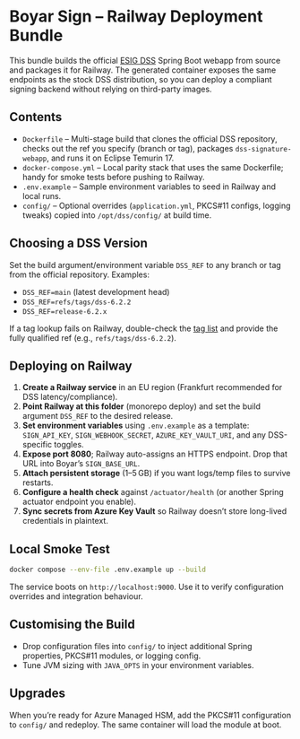 # Boyar Sign – Railway Deployment Bundle

This bundle builds the official [ESIG DSS](https://github.com/esig/dss) Spring Boot webapp from source and packages it for Railway. The generated container exposes the same endpoints as the stock DSS distribution, so you can deploy a compliant signing backend without relying on third-party images.

## Contents
- `Dockerfile` – Multi-stage build that clones the official DSS repository, checks out the ref you specify (branch or tag), packages `dss-signature-webapp`, and runs it on Eclipse Temurin 17.
- `docker-compose.yml` – Local parity stack that uses the same Dockerfile; handy for smoke tests before pushing to Railway.
- `.env.example` – Sample environment variables to seed in Railway and local runs.
- `config/` – Optional overrides (`application.yml`, PKCS#11 configs, logging tweaks) copied into `/opt/dss/config/` at build time.

## Choosing a DSS Version
Set the build argument/environment variable `DSS_REF` to any branch or tag from the official repository. Examples:
- `DSS_REF=main` (latest development head)
- `DSS_REF=refs/tags/dss-6.2.2`
- `DSS_REF=release-6.2.x`

If a tag lookup fails on Railway, double-check the [tag list](https://github.com/esig/dss/tags) and provide the fully qualified ref (e.g., `refs/tags/dss-6.2.2`).

## Deploying on Railway
1. **Create a Railway service** in an EU region (Frankfurt recommended for DSS latency/compliance).
2. **Point Railway at this folder** (monorepo deploy) and set the build argument `DSS_REF` to the desired release.
3. **Set environment variables** using `.env.example` as a template: `SIGN_API_KEY`, `SIGN_WEBHOOK_SECRET`, `AZURE_KEY_VAULT_URI`, and any DSS-specific toggles.
4. **Expose port 8080**; Railway auto-assigns an HTTPS endpoint. Drop that URL into Boyar’s `SIGN_BASE_URL`.
5. **Attach persistent storage** (1–5 GB) if you want logs/temp files to survive restarts.
6. **Configure a health check** against `/actuator/health` (or another Spring actuator endpoint you enable).
7. **Sync secrets from Azure Key Vault** so Railway doesn’t store long-lived credentials in plaintext.

## Local Smoke Test
```bash
docker compose --env-file .env.example up --build
```
The service boots on `http://localhost:9000`. Use it to verify configuration overrides and integration behaviour.

## Customising the Build
- Drop configuration files into `config/` to inject additional Spring properties, PKCS#11 modules, or logging config.
- Tune JVM sizing with `JAVA_OPTS` in your environment variables.

## Upgrades
When you’re ready for Azure Managed HSM, add the PKCS#11 configuration to `config/` and redeploy. The same container will load the module at boot.
